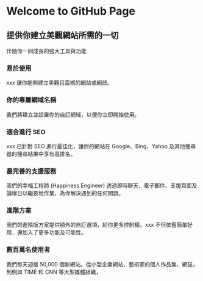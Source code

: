 # Welcome to GitHub Page

## 提供你建立美觀網站所需的一切
伴隨你一同成長的強大工具與功能

### 易於使用
xxx 讓你能夠建立美觀且震撼的網站或網誌。

### 你的專屬網域名稱
我們將建立並設置你的自訂網域，以便你立即開始使用。

### 適合進行 SEO
xxx 已針對 SEO 進行最佳化，讓你的網站在 Google、Bing、Yahoo 及其他搜尋器的搜尋結果中享有高排名。

### 最完善的支援服務
我們的幸福工程師 (Happiness Engineer) 透過即時聊天、電子郵件、支援頁面及論壇日以繼夜地作業，為你解決遇到的任何問題。

### 進階方案
我們的進階版方案提供額外的自訂選項，給你更多控制權。xxx 不但依舊簡單好用，還加入了更多功能及可能性。

### 數百萬名使用者
我們每天迎接 50,000 個新網站。從小型企業網站、藝術家的個人作品集、網誌，到例如 TIME 和 CNN 等大型媒體組織，
